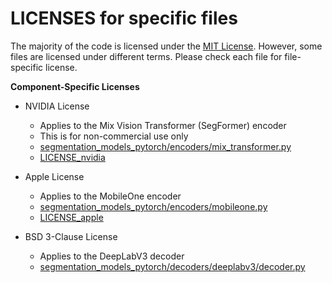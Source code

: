LICENSES for specific files
===========================

The majority of the code is licensed under the [MIT License](LICENSE). However, some files are licensed under different terms. Please check each file for file-specific license.


**Component-Specific Licenses**

- NVIDIA License

  * Applies to the Mix Vision Transformer (SegFormer) encoder
  * This is for non-commercial use only
  * [segmentation_models_pytorch/encoders/mix_transformer.py](https://github.com/qubvel/segmentation_models.pytorch/blob/main/segmentation_models_pytorch/encoders/mix_transformer.py)
  * [LICENSE_nvidia](LICENSE_nvidia)


- Apple License
  * Applies to the MobileOne encoder
  * [segmentation_models_pytorch/encoders/mobileone.py](https://github.com/qubvel/segmentation_models.pytorch/blob/main/segmentation_models_pytorch/encoders/mobileone.py)
  * [LICENSE_apple](LICENSE_apple)

- BSD 3-Clause License
  * Applies to the DeepLabV3 decoder
  * [segmentation_models_pytorch/decoders/deeplabv3/decoder.py](https://github.com/qubvel/segmentation_models.pytorch/blob/main/segmentation_models_pytorch/decoders/deeplabv3/decoder.py)

